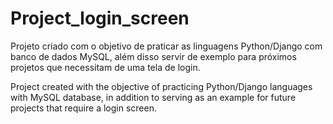 # Project_login_screen
 Projeto criado com o objetivo de praticar as linguagens Python/Django com banco de dados MySQL, além disso servir de exemplo para próximos projetos que necessitam de uma tela de login.
 
 Project created with the objective of practicing Python/Django languages ​​with MySQL database, in addition to serving as an example for future projects that require a login screen.
